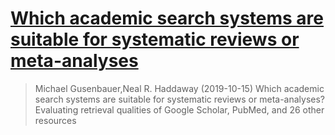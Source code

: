 # [Which academic search systems are suitable for systematic reviews or meta-analyses](https://onlinelibrary.wiley.com/doi/10.1002/jrsm.1378)
> Michael Gusenbauer,Neal R. Haddaway (2019-10-15) Which academic search systems are suitable for systematic reviews or meta-analyses? Evaluating retrieval qualities of Google Scholar, PubMed, and 26 other resources

